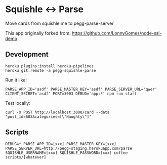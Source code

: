 # Squishle <-> Parse

Move cards from squishle.me to pegg-parse-server

This app originally forked from: https://github.com/LonnyGomes/node-ssl-demo

## Development

```
heroku plugins:install heroku-pipelines
heroku git:remote -a pegg-squishle-parse
```

Run it like:

```
PARSE_APP_ID='asdf' PARSE_MASTER_KEY='asdf' PARSE_SERVER_URL='qwer' CLIENT_SECRET='asdf' PORT=3003 DEBUG='app:*' npm run start
```

Test locally:
```
curl -X POST http://localhost:3000/card --data "post_id=603&categories=[\"Naughty\"]"
```

## Scripts

```
DEBUG=* PARSE_APP_ID=[xxx] PARSE_MASTER_KEY=[xxx] PARSE_SERVER_URL=http://pegg-staging.herokuapp.com/parse SQUISHLE_USERNAME=[xxx] SQUISHLE_PASSWORD=[xxx] coffee scripts/[whatever]
```
